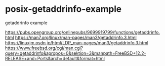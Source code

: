# posix-getaddrinfo-example
getaddrinfo example

https://pubs.opengroup.org/onlinepubs/9699919799/functions/getaddrinfo.html
https://man7.org/linux/man-pages/man3/getaddrinfo.3.html
https://linuxjm.osdn.jp/html/LDP_man-pages/man3/getaddrinfo.3.html
https://www.freebsd.org/cgi/man.cgi?query=getaddrinfo&apropos=0&sektion=3&manpath=FreeBSD+12.2-RELEASE+and+Ports&arch=default&format=html
